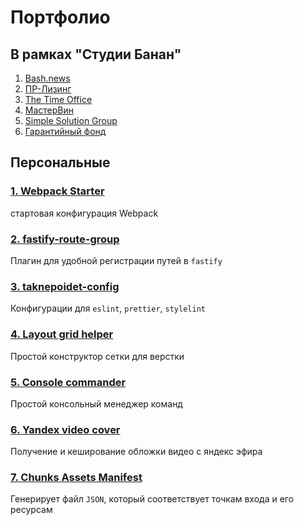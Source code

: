 # Портфолио

## В рамках "Студии Банан"

1. [Bash.news](sites/bash-news/index.md)
2. [ПР-Лизинг](sites/pr-liz/index.md)
3. [The Time Office](sites/the-time-office/index.md)
4. [МастерВин](sites/mastervinshop/index.md)
5. [Simple Solution Group](sites/simple-solution-group/index.md)
6. [Гарантийный фонд](sites/gf-cmbrb/index.md)

## Персональные

### [1. Webpack Starter](https://github.com/TakNePoidet/webpack-starter)

стартовая конфигурация Webpack

### [2. fastify-route-group](https://github.com/TakNePoidet/fastify-route-group)

Плагин для удобной регистрации путей в `fastify`

### [3. taknepoidet-config](https://github.com/TakNePoidet/taknepoidet-config)

Конфигурации для `eslint`, `prettier`, `stylelint`

### [4. Layout grid helper](https://github.com/TakNePoidet/layout-grid-helper)

Простой конструктор сетки для верстки

### [5. Сonsole сommander](https://github.com/TakNePoidet/console-commander)

Простой консольный менеджер команд

### [6. Yandex video cover](https://github.com/TakNePoidet/yandex-video-cover)

Получение и кеширование обложки видео с яндекс эфира

### [7. Chunks Assets Manifest](https://github.com/TakNePoidet/webpack-chunks-assets-manifest)

Генерирует файл `JSON`, который соответствует точкам входа и его ресурсам
